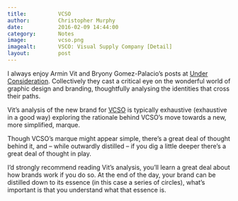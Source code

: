 ```yaml
---
title:			VCSO
author:			Christopher Murphy
date:			2016-02-09 14:44:00
category: 		Notes
image:			vcso.png
imagealt:		VSCO: Visual Supply Company [Detail]
layout:			post
---
```



I always enjoy Armin Vit and Bryony Gomez-Palacio’s posts at [Under Consideration][01]. Collectively they cast a critical eye on the wonderful world of graphic design and branding, thoughtfully analysing the identities that cross their paths.

Vit’s analysis of the new brand for [VCSO][02] is typically exhaustive (exhaustive in a good way) exploring the rationale behind VCSO’s move towards a new, more simplified, marque.

Though VCSO’s marque might appear simple, there’s a great deal of thought behind it, and – while outwardly distilled – if you dig a little deeper there’s a great deal of thought in play.

I’d strongly recommend reading Vit’s analysis, you’ll learn a great deal about how brands work if you do so. At the end of the day, your brand can be distilled down to its essence (in this case a series of circles), what’s important is that you understand what that essence is.


[01]: http://underconsideration.com "Under Consideration"
[02]: http://www.underconsideration.com/brandnew/archives/new_logo_and_identity_for_vsco_done_in_house.php#.Vr8VFsfHT8t "VCSO Rebrand"